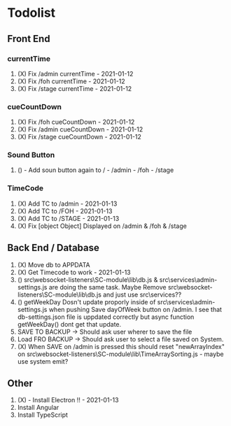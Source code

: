 # Todolist

## Front End
### currentTime
1. (X) Fix /admin currentTime   - 2021-01-12
2. (X) Fix /foh currentTime     - 2021-01-12
3. (X) Fix /stage currentTime   - 2021-01-12
### cueCountDown
1. (X) Fix /foh cueCountDown    - 2021-01-12
2. (X) Fix /admin cueCountDown  - 2021-01-12
3. (X) Fix /stage cueCountDown  - 2021-01-12
### Sound Button
1. () - Add soun button again to / - /admin - /foh - /stage
### TimeCode
1. (X) Add TC to /admin         - 2021-01-13
2. (X) Add TC to /FOH           - 2021-01-13
3. (X) Add TC to /STAGE         - 2021-01-13
4. (X) Fix [object Object] Displayed on /admin & /foh & /stage

## Back End / Database
1. (X) Move db to APPDATA
2. (X) Get Timecode to work     - 2021-01-13
3. () src\websocket-listeners\SC-module\lib\db.js & src\services\admin-settings.js are doing the same task. Maybe Remove src\websocket-listeners\SC-module\lib\db.js and just use src\services??
4. () getWeekDay Dosn't update proporly inside of src\services\admin-settings.js when pushing Save dayOfWeek button on /admin. I see that db-settings.json file is uppdated correctly but async function getWeekDay() dont get that update.
5. SAVE TO BACKUP   -> Should ask user wherer to save the file
6. Load FRO BACKUP  -> Should ask user to select a file saved on System.
7. (X) When SAVE on /admin is pressed this should reset "newArrayIndex" on src\websocket-listeners\SC-module\lib\TimeArraySorting.js - maybe use system emit?

## Other
1. (X) - Install Electron !!    - 2021-01-13
2. Install Angular
3. Install TypeScript
